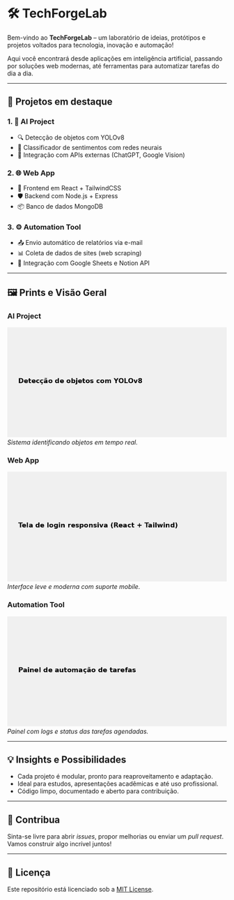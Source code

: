 # 🛠️ TechForgeLab

Bem-vindo ao **TechForgeLab** – um laboratório de ideias, protótipos e projetos voltados para tecnologia, inovação e automação!

Aqui você encontrará desde aplicações em inteligência artificial, passando por soluções web modernas, até ferramentas para automatizar tarefas do dia a dia.

---

## 🚀 Projetos em destaque

### 1. 🤖 AI Project
- 🔍 Detecção de objetos com YOLOv8
- 🧠 Classificador de sentimentos com redes neurais
- 🔗 Integração com APIs externas (ChatGPT, Google Vision)

### 2. 🌐 Web App
- 🧩 Frontend em React + TailwindCSS
- 🛡️ Backend com Node.js + Express
- 📦 Banco de dados MongoDB

### 3. ⚙️ Automation Tool
- 📤 Envio automático de relatórios via e-mail
- 📊 Coleta de dados de sites (web scraping)
- 📌 Integração com Google Sheets e Notion API

---

## 🖼️ Prints e Visão Geral

### AI Project
![Detecção com YOLOv8](assets/screenshots/yolo_detection.png)
*Sistema identificando objetos em tempo real.*

### Web App
![Tela de login responsiva](assets/screenshots/web_login.png)
*Interface leve e moderna com suporte mobile.*

### Automation Tool
![Painel de automação](assets/screenshots/automation_dashboard.png)
*Painel com logs e status das tarefas agendadas.*

---

## 💡 Insights e Possibilidades

- Cada projeto é modular, pronto para reaproveitamento e adaptação.
- Ideal para estudos, apresentações acadêmicas e até uso profissional.
- Código limpo, documentado e aberto para contribuição.

---

## 🤝 Contribua

Sinta-se livre para abrir *issues*, propor melhorias ou enviar um *pull request*. Vamos construir algo incrível juntos!

---

## 📄 Licença

Este repositório está licenciado sob a [MIT License](LICENSE).
